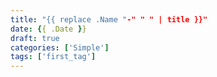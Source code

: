 ```yaml
---
title: "{{ replace .Name "-" " " | title }}"
date: {{ .Date }}
draft: true
categories: ['Simple']
tags: ['first_tag']
---
```


